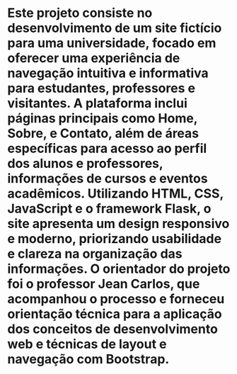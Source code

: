 # Este projeto consiste no desenvolvimento de um site fictício para uma universidade, focado em oferecer uma experiência de navegação intuitiva e informativa para estudantes, professores e visitantes. A plataforma inclui páginas principais como Home, Sobre, e Contato, além de áreas específicas para acesso ao perfil dos alunos e professores, informações de cursos e eventos acadêmicos. Utilizando HTML, CSS, JavaScript e o framework Flask, o site apresenta um design responsivo e moderno, priorizando usabilidade e clareza na organização das informações. O orientador do projeto foi o professor Jean Carlos, que acompanhou o processo e forneceu orientação técnica para a aplicação dos conceitos de desenvolvimento web e técnicas de layout e navegação com Bootstrap.
